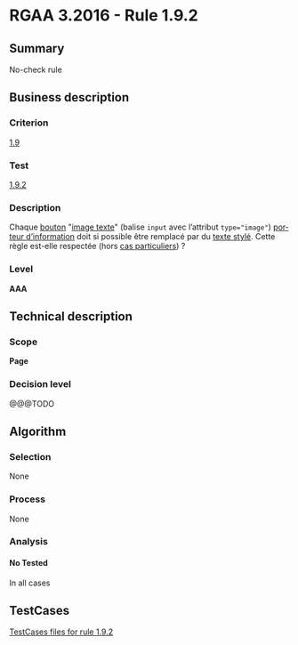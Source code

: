 # RGAA 3.2016 - Rule 1.9.2

## Summary
No-check rule


## Business description

### Criterion
[1.9](http://references.modernisation.gouv.fr/rgaa-accessibilite/2016/criteres.html#crit-1-9)

### Test
[1.9.2](http://references.modernisation.gouv.fr/rgaa-accessibilite/2016/criteres.html#test-1-9-2)

### Description
<div lang="fr">Chaque <a href="http://references.modernisation.gouv.fr/rgaa-accessibilite/glossaire.html#bouton-formulaire">bouton</a> "<a href="http://references.modernisation.gouv.fr/rgaa-accessibilite/glossaire.html#image-texte">image texte</a>" (balise <code lang="en">input</code> avec l&#x2019;attribut <code lang="en">type="image"</code>) <a href="http://references.modernisation.gouv.fr/rgaa-accessibilite/glossaire.html#image-porteuse-dinformation">porteur d&#x2019;information</a> doit si possible &#xEA;tre remplac&#xE9; par du <a href="http://references.modernisation.gouv.fr/rgaa-accessibilite/glossaire.html#texte-styl">texte styl&#xE9;</a>. Cette r&#xE8;gle est-elle respect&#xE9;e (hors <a href="http://references.modernisation.gouv.fr/rgaa-accessibilite/cas-particuliers.html#cp-1-9" title="Cas particuliers pour le crit&#xE8;re 1.9">cas particuliers</a>)&nbsp;?</div>

### Level
**AAA**


## Technical description

### Scope
**Page**

### Decision level
@@@TODO


## Algorithm

### Selection
None

### Process
None

### Analysis

#### No Tested
In all cases


##  TestCases

[TestCases files for rule 1.9.2](https://github.com/Asqatasun/Asqatasun/tree/develop/rules/rules-rgaa3.2016/src/test/resources/testcases/rgaa32016/Rgaa32016Rule010902/)


